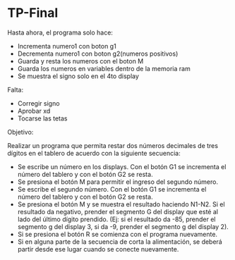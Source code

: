 # TP-Final

Hasta ahora, el programa solo hace:

* Incrementa numero1 con boton g1
* Decrementa numero1 con boton g2(numeros positivos)
* Guarda y resta los numeros con el boton M
* Guarda los numeros en variables dentro de la memoria ram
* Se muestra el signo solo en el 4to display


Falta:

* Corregir signo
* Aprobar xd
* Tocarse las tetas



Objetivo:

Realizar un programa que permita restar dos números decimales de tres dígitos en el tablero de acuerdo con la siguiente secuencia: 
* Se escribe un número en los displays. Con el botón G1 se incrementa el número del tablero y con el botón G2 se resta.  
* Se presiona el botón M para permitir el ingreso del segundo número.
* Se escribe el segundo número. Con el botón G1 se incrementa el número del tablero y con el botón G2 se resta.  
* Se presiona el botón M y se muestra el resultado haciendo N1-N2. Si el resultado da negativo, prender el segmento G del display que esté al lado del último dígito prendido. (Ej: si el resultado da -85, prender el segmento g del display 3, si da -9, prender el segmento g del display 2). 
* Si se presiona el botón R se comienza con el programa nuevamente. 
* Si en alguna parte de la secuencia de corta la alimentación, se deberá partir desde ese lugar cuando se conecte nuevamente. 

